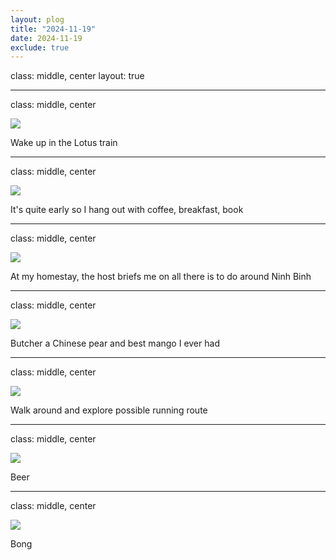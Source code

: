 ```yaml
---
layout: plog
title: "2024-11-19"
date: 2024-11-19
exclude: true
---
```


class: middle, center
layout: true

---

class: middle, center

<img class="plog-picture" src="{{ site.baseurl }}/img/plog/2024-11-19/01.jpg" />

Wake up in the Lotus train

---

class: middle, center

<img class="plog-picture" src="{{ site.baseurl }}/img/plog/2024-11-19/02.jpg" />

It's quite early so I hang out with coffee, breakfast, book

---

class: middle, center

<img class="plog-picture" src="{{ site.baseurl }}/img/plog/2024-11-19/03.jpg" />

At my homestay, the host briefs me on all there is to do around Ninh Binh

---

class: middle, center

<img class="plog-picture" src="{{ site.baseurl }}/img/plog/2024-11-19/04.jpg" />

Butcher a Chinese pear and best mango I ever had

---

class: middle, center

<img class="plog-picture" src="{{ site.baseurl }}/img/plog/2024-11-19/05.jpg" />

Walk around and explore possible running route

---

class: middle, center

<img class="plog-picture" src="{{ site.baseurl }}/img/plog/2024-11-19/06.jpg" />

Beer

---

class: middle, center

<img class="plog-picture" src="{{ site.baseurl }}/img/plog/2024-11-19/07.jpg" />

Bong

